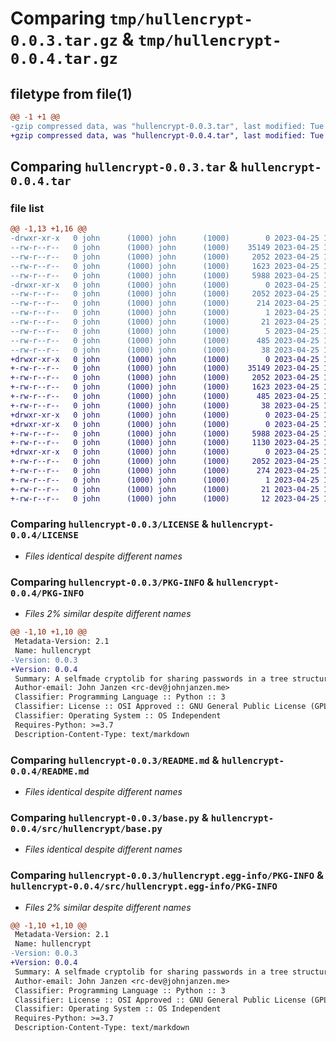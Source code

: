 # Comparing `tmp/hullencrypt-0.0.3.tar.gz` & `tmp/hullencrypt-0.0.4.tar.gz`

## filetype from file(1)

```diff
@@ -1 +1 @@
-gzip compressed data, was "hullencrypt-0.0.3.tar", last modified: Tue Apr 25 17:32:54 2023, max compression
+gzip compressed data, was "hullencrypt-0.0.4.tar", last modified: Tue Apr 25 17:42:09 2023, max compression
```

## Comparing `hullencrypt-0.0.3.tar` & `hullencrypt-0.0.4.tar`

### file list

```diff
@@ -1,13 +1,16 @@
-drwxr-xr-x   0 john      (1000) john      (1000)        0 2023-04-25 17:32:54.765854 hullencrypt-0.0.3/
--rw-r--r--   0 john      (1000) john      (1000)    35149 2023-04-25 16:33:25.000000 hullencrypt-0.0.3/LICENSE
--rw-r--r--   0 john      (1000) john      (1000)     2052 2023-04-25 17:32:54.765854 hullencrypt-0.0.3/PKG-INFO
--rw-r--r--   0 john      (1000) john      (1000)     1623 2023-04-25 16:18:17.000000 hullencrypt-0.0.3/README.md
--rw-r--r--   0 john      (1000) john      (1000)     5988 2023-04-25 17:32:29.000000 hullencrypt-0.0.3/base.py
-drwxr-xr-x   0 john      (1000) john      (1000)        0 2023-04-25 17:32:54.765854 hullencrypt-0.0.3/hullencrypt.egg-info/
--rw-r--r--   0 john      (1000) john      (1000)     2052 2023-04-25 17:32:54.000000 hullencrypt-0.0.3/hullencrypt.egg-info/PKG-INFO
--rw-r--r--   0 john      (1000) john      (1000)      214 2023-04-25 17:32:54.000000 hullencrypt-0.0.3/hullencrypt.egg-info/SOURCES.txt
--rw-r--r--   0 john      (1000) john      (1000)        1 2023-04-25 17:32:54.000000 hullencrypt-0.0.3/hullencrypt.egg-info/dependency_links.txt
--rw-r--r--   0 john      (1000) john      (1000)       21 2023-04-25 17:32:54.000000 hullencrypt-0.0.3/hullencrypt.egg-info/requires.txt
--rw-r--r--   0 john      (1000) john      (1000)        5 2023-04-25 17:32:54.000000 hullencrypt-0.0.3/hullencrypt.egg-info/top_level.txt
--rw-r--r--   0 john      (1000) john      (1000)      485 2023-04-25 17:32:48.000000 hullencrypt-0.0.3/pyproject.toml
--rw-r--r--   0 john      (1000) john      (1000)       38 2023-04-25 17:32:54.765854 hullencrypt-0.0.3/setup.cfg
+drwxr-xr-x   0 john      (1000) john      (1000)        0 2023-04-25 17:42:09.815528 hullencrypt-0.0.4/
+-rw-r--r--   0 john      (1000) john      (1000)    35149 2023-04-25 16:33:25.000000 hullencrypt-0.0.4/LICENSE
+-rw-r--r--   0 john      (1000) john      (1000)     2052 2023-04-25 17:42:09.815528 hullencrypt-0.0.4/PKG-INFO
+-rw-r--r--   0 john      (1000) john      (1000)     1623 2023-04-25 16:18:17.000000 hullencrypt-0.0.4/README.md
+-rw-r--r--   0 john      (1000) john      (1000)      485 2023-04-25 17:41:33.000000 hullencrypt-0.0.4/pyproject.toml
+-rw-r--r--   0 john      (1000) john      (1000)       38 2023-04-25 17:42:09.815528 hullencrypt-0.0.4/setup.cfg
+drwxr-xr-x   0 john      (1000) john      (1000)        0 2023-04-25 17:42:09.815528 hullencrypt-0.0.4/src/
+drwxr-xr-x   0 john      (1000) john      (1000)        0 2023-04-25 17:42:09.815528 hullencrypt-0.0.4/src/hullencrypt/
+-rw-r--r--   0 john      (1000) john      (1000)     5988 2023-04-25 17:32:29.000000 hullencrypt-0.0.4/src/hullencrypt/base.py
+-rw-r--r--   0 john      (1000) john      (1000)     1130 2023-04-25 17:35:11.000000 hullencrypt-0.0.4/src/hullencrypt/test.py
+drwxr-xr-x   0 john      (1000) john      (1000)        0 2023-04-25 17:42:09.815528 hullencrypt-0.0.4/src/hullencrypt.egg-info/
+-rw-r--r--   0 john      (1000) john      (1000)     2052 2023-04-25 17:42:09.000000 hullencrypt-0.0.4/src/hullencrypt.egg-info/PKG-INFO
+-rw-r--r--   0 john      (1000) john      (1000)      274 2023-04-25 17:42:09.000000 hullencrypt-0.0.4/src/hullencrypt.egg-info/SOURCES.txt
+-rw-r--r--   0 john      (1000) john      (1000)        1 2023-04-25 17:42:09.000000 hullencrypt-0.0.4/src/hullencrypt.egg-info/dependency_links.txt
+-rw-r--r--   0 john      (1000) john      (1000)       21 2023-04-25 17:42:09.000000 hullencrypt-0.0.4/src/hullencrypt.egg-info/requires.txt
+-rw-r--r--   0 john      (1000) john      (1000)       12 2023-04-25 17:42:09.000000 hullencrypt-0.0.4/src/hullencrypt.egg-info/top_level.txt
```

### Comparing `hullencrypt-0.0.3/LICENSE` & `hullencrypt-0.0.4/LICENSE`

 * *Files identical despite different names*

### Comparing `hullencrypt-0.0.3/PKG-INFO` & `hullencrypt-0.0.4/PKG-INFO`

 * *Files 2% similar despite different names*

```diff
@@ -1,10 +1,10 @@
 Metadata-Version: 2.1
 Name: hullencrypt
-Version: 0.0.3
+Version: 0.0.4
 Summary: A selfmade cryptolib for sharing passwords in a tree structure
 Author-email: John Janzen <rc-dev@johnjanzen.me>
 Classifier: Programming Language :: Python :: 3
 Classifier: License :: OSI Approved :: GNU General Public License (GPL)
 Classifier: Operating System :: OS Independent
 Requires-Python: >=3.7
 Description-Content-Type: text/markdown
```

### Comparing `hullencrypt-0.0.3/README.md` & `hullencrypt-0.0.4/README.md`

 * *Files identical despite different names*

### Comparing `hullencrypt-0.0.3/base.py` & `hullencrypt-0.0.4/src/hullencrypt/base.py`

 * *Files identical despite different names*

### Comparing `hullencrypt-0.0.3/hullencrypt.egg-info/PKG-INFO` & `hullencrypt-0.0.4/src/hullencrypt.egg-info/PKG-INFO`

 * *Files 2% similar despite different names*

```diff
@@ -1,10 +1,10 @@
 Metadata-Version: 2.1
 Name: hullencrypt
-Version: 0.0.3
+Version: 0.0.4
 Summary: A selfmade cryptolib for sharing passwords in a tree structure
 Author-email: John Janzen <rc-dev@johnjanzen.me>
 Classifier: Programming Language :: Python :: 3
 Classifier: License :: OSI Approved :: GNU General Public License (GPL)
 Classifier: Operating System :: OS Independent
 Requires-Python: >=3.7
 Description-Content-Type: text/markdown
```

